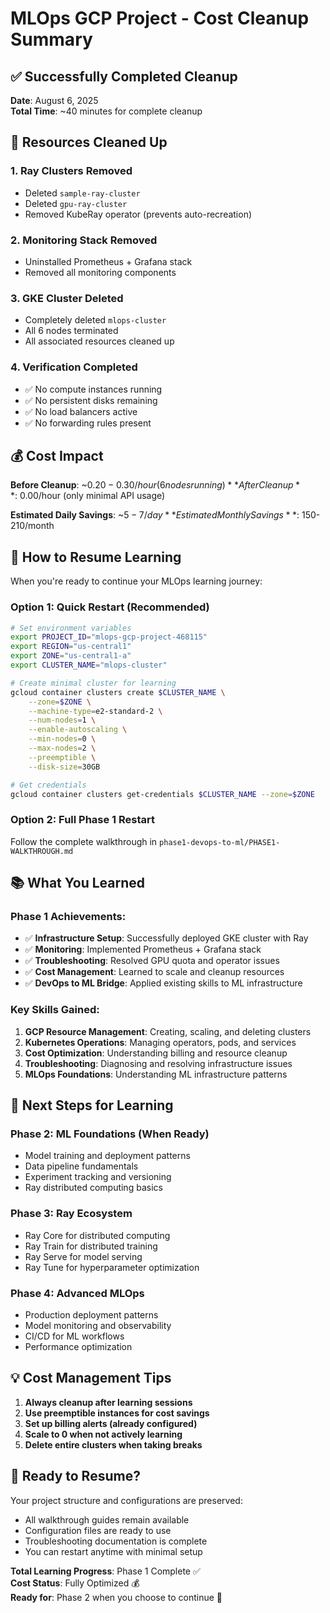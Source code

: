 # MLOps GCP Project - Cost Cleanup Summary

## ✅ Successfully Completed Cleanup

**Date**: August 6, 2025  
**Total Time**: ~40 minutes for complete cleanup

## 🧹 Resources Cleaned Up

### 1. **Ray Clusters Removed**
- Deleted `sample-ray-cluster` 
- Deleted `gpu-ray-cluster`
- Removed KubeRay operator (prevents auto-recreation)

### 2. **Monitoring Stack Removed**
- Uninstalled Prometheus + Grafana stack
- Removed all monitoring components

### 3. **GKE Cluster Deleted**
- Completely deleted `mlops-cluster`
- All 6 nodes terminated
- All associated resources cleaned up

### 4. **Verification Completed**
- ✅ No compute instances running
- ✅ No persistent disks remaining  
- ✅ No load balancers active
- ✅ No forwarding rules present

## 💰 Cost Impact

**Before Cleanup**: ~$0.20-0.30/hour (6 nodes running)  
**After Cleanup**: ~$0.00/hour (only minimal API usage)

**Estimated Daily Savings**: ~$5-7/day  
**Estimated Monthly Savings**: ~$150-210/month

## 🔄 How to Resume Learning

When you're ready to continue your MLOps learning journey:

### Option 1: Quick Restart (Recommended)
```bash
# Set environment variables
export PROJECT_ID="mlops-gcp-project-468115"
export REGION="us-central1"
export ZONE="us-central1-a"
export CLUSTER_NAME="mlops-cluster"

# Create minimal cluster for learning
gcloud container clusters create $CLUSTER_NAME \
    --zone=$ZONE \
    --machine-type=e2-standard-2 \
    --num-nodes=1 \
    --enable-autoscaling \
    --min-nodes=0 \
    --max-nodes=2 \
    --preemptible \
    --disk-size=30GB

# Get credentials
gcloud container clusters get-credentials $CLUSTER_NAME --zone=$ZONE
```

### Option 2: Full Phase 1 Restart
Follow the complete walkthrough in `phase1-devops-to-ml/PHASE1-WALKTHROUGH.md`

## 📚 What You Learned

### Phase 1 Achievements:
- ✅ **Infrastructure Setup**: Successfully deployed GKE cluster with Ray
- ✅ **Monitoring**: Implemented Prometheus + Grafana stack
- ✅ **Troubleshooting**: Resolved GPU quota and operator issues
- ✅ **Cost Management**: Learned to scale and cleanup resources
- ✅ **DevOps to ML Bridge**: Applied existing skills to ML infrastructure

### Key Skills Gained:
1. **GCP Resource Management**: Creating, scaling, and deleting clusters
2. **Kubernetes Operations**: Managing operators, pods, and services
3. **Cost Optimization**: Understanding billing and resource cleanup
4. **Troubleshooting**: Diagnosing and resolving infrastructure issues
5. **MLOps Foundations**: Understanding ML infrastructure patterns

## 🎯 Next Steps for Learning

### Phase 2: ML Foundations (When Ready)
- Model training and deployment patterns
- Data pipeline fundamentals
- Experiment tracking and versioning
- Ray distributed computing basics

### Phase 3: Ray Ecosystem
- Ray Core for distributed computing
- Ray Train for distributed training
- Ray Serve for model serving
- Ray Tune for hyperparameter optimization

### Phase 4: Advanced MLOps
- Production deployment patterns
- Model monitoring and observability
- CI/CD for ML workflows
- Performance optimization

## 💡 Cost Management Tips

1. **Always cleanup after learning sessions**
2. **Use preemptible instances for cost savings**
3. **Set up billing alerts (already configured)**
4. **Scale to 0 when not actively learning**
5. **Delete entire clusters when taking breaks**

## 🚀 Ready to Resume?

Your project structure and configurations are preserved:
- All walkthrough guides remain available
- Configuration files are ready to use
- Troubleshooting documentation is complete
- You can restart anytime with minimal setup

**Total Learning Progress**: Phase 1 Complete ✅  
**Cost Status**: Fully Optimized 💰  
**Ready for**: Phase 2 when you choose to continue 🎯
